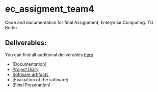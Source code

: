 # ec_assigment_team4
Code and documentation for final Assignment, Enterprise Computing. TU Berlin

## Deliverables:

You can find all additional deliverables [here](https://drive.google.com/drive/folders/0Bwvm2wjDNqqJSThDeWpqZmh0alE?usp=sharing)

  + [Documentation]
  + [Project Diary](https://docs.google.com/spreadsheets/d/1vbCdKzqrEFZBYAjWxFCCCX27_H0jwqVkoWlEJTBi1-g/edit?usp=sharing)
  + [Software artifacts](https://github.com/OmarFlores/ec_assigment_team4)
  + [Evaluation of the software]
  + [Final Presenation]